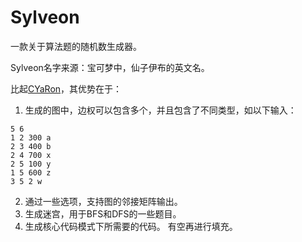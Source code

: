 # Sylveon

一款关于算法题的随机数生成器。

Sylveon名字来源：宝可梦中，仙子伊布的英文名。

比起[CYaRon](https://github.com/luogu-dev/cyaron)，其优势在于：

1. 生成的图中，边权可以包含多个，并且包含了不同类型，如以下输入：

```
5 6
1 2 300 a
2 3 400 b
2 4 700 x
2 5 100 y
1 5 600 z
3 5 2 w
```

2. 通过一些选项，支持图的邻接矩阵输出。
3. 生成迷宫，用于BFS和DFS的一些题目。
4. 生成核心代码模式下所需要的代码。
有空再进行填充。

